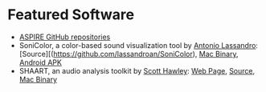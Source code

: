 # Featured Software

* [ASPIRE GitHub repositories](https://github.com/aspirecoop)
* SoniColor, a color-based sound visualization tool by [Antonio Lassandro](https://github.com/lassandroan): [Source][(https://github.com/lassandroan/SoniColor), [Mac Binary](https://minhaskamal.github.io/DownGit/#/home?url=https:%2F%2Fgithub.com%2Flassandroan%2FSoniColor%2Ftree%2Fmaster%2FBinaries%2FSoniColor.app), [Android APK](https://github.com/lassandroan/SoniColor/blob/master/Binaries/Sonicolor.apk)
* SHAART, an audio analysis toolkit by [Scott Hawley](https://github.com/drscotthawley): [Web Page](http://hedges.belmont.edu/~shawley/SHAART/), [Source](https://github.com/drscotthawley/SHAART), [Mac Binary](http://hedges.belmont.edu/~shawley/SHAART/SHAART.app.tar.gz)
